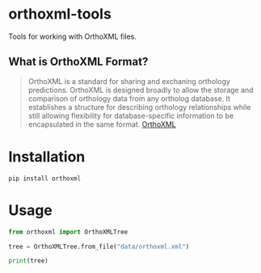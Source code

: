 # orthoxml-tools
Tools for working with OrthoXML files.

## What is OrthoXML Format?
> OrthoXML is a standard for sharing and exchaning orthology predictions. OrthoXML is designed broadly to allow the storage and comparison of orthology data from any ortholog database. It establishes a structure for describing orthology relationships while still allowing flexibility for database-specific information to be encapsulated in the same format.
> [OrthoXML](https://github.com/qfo/orthoxml/tree/main)


# Installation
```
pip install orthoxml
```

# Usage
```python
from orthoxml import OrthoXMLTree

tree = OrthoXMLTree.from_file("data/orthoxml.xml")

print(tree)
```